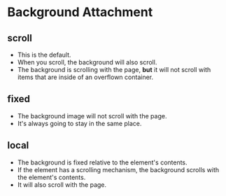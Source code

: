 # Background Attachment

## scroll

- This is the default.
- When you scroll, the background will also scroll.
- The background is scrolling with the page, **but** it will not scroll with items
  that are inside of an overflown container.

## fixed

- The background image will not scroll with the page.
- It's always going to stay in the same place.

## local

- The background is fixed relative to the element's contents.
- If the element has a scrolling mechanism, the background scrolls with the element's contents.
- It will also scroll with the page.
